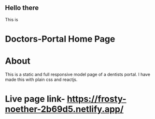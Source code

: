 
## Hello there
This is 
# Doctors-Portal Home Page

# About

This is a static and full responsive model page of a dentists portal. I have made this with plain css and reactjs.

# Live page link- https://frosty-noether-2b69d5.netlify.app/
